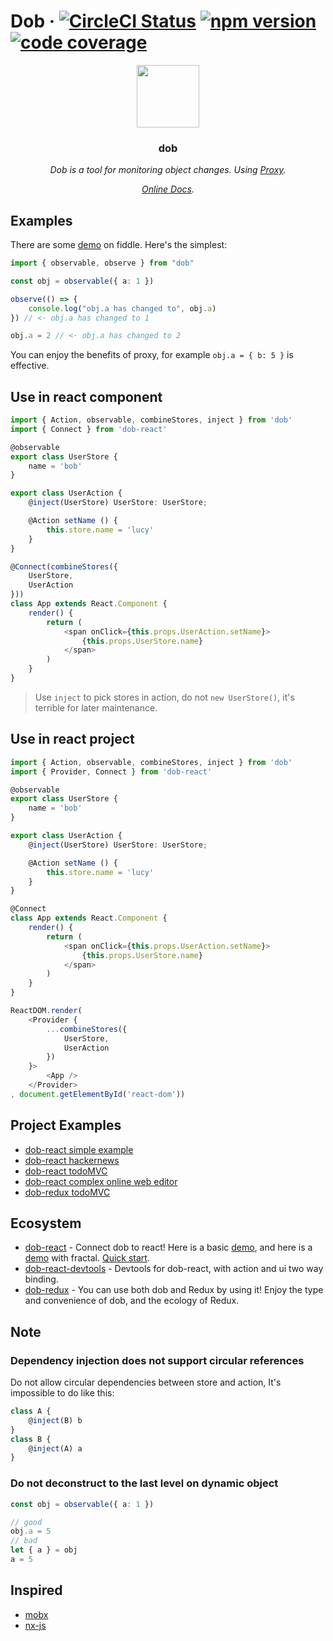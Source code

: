 # Dob &middot; [![CircleCI Status](https://img.shields.io/travis/dobjs/dob/master.svg?style=flat)](https://travis-ci.org/dobjs/dob) [![npm version](https://img.shields.io/npm/v/dob.svg?style=flat)](https://www.npmjs.com/package/dob) [![code coverage](https://img.shields.io/codecov/c/github/dobjs/dob/master.svg)](https://codecov.io/github/dobjs/dob)

<p align="center">
    <img src="https://avatars1.githubusercontent.com/u/32093464?s=400&u=d360e449a9d59cf7422100349711ab0e0389d06a&v=4" height=100/>
    <h3 align="center">dob</h3>
    <p align="center">
        <i>
            Dob is a tool for monitoring object changes. Using <a target="_blank" href="https://developer.mozilla.org/en-US/docs/Web/JavaScript/Reference/Global_Objects/Proxy">Proxy</a>.
        </i>
    <p>
    <p align="center">
        <i>
            <a target="_blank" href="https://dobjs.github.io/dob-docs/">Online Docs</a>.
        </i>
    </p>
</p>

## Examples

There are some [demo](https://jsfiddle.net/1q772uL0/20/) on fiddle. Here's the simplest:

```typescript
import { observable, observe } from "dob"

const obj = observable({ a: 1 })

observe(() => {
    console.log("obj.a has changed to", obj.a)
}) // <· obj.a has changed to 1

obj.a = 2 // <· obj.a has changed to 2
```

You can enjoy the benefits of proxy, for example `obj.a = { b: 5 }` is effective.

## Use in react component

```typescript
import { Action, observable, combineStores, inject } from 'dob'
import { Connect } from 'dob-react'

@observable
export class UserStore {
    name = 'bob'
}

export class UserAction {
    @inject(UserStore) UserStore: UserStore;

    @Action setName () {
        this.store.name = 'lucy'
    }
}

@Connect(combineStores({
    UserStore,
    UserAction
}))
class App extends React.Component {
    render() {
        return (
            <span onClick={this.props.UserAction.setName}>
                {this.props.UserStore.name}
            </span>
        )
    }
}
```

> Use `inject` to pick stores in action, do not `new UserStore()`, it's terrible for later maintenance.

## Use in react project

```typescript
import { Action, observable, combineStores, inject } from 'dob'
import { Provider, Connect } from 'dob-react'

@observable
export class UserStore {
    name = 'bob'
}

export class UserAction {
    @inject(UserStore) UserStore: UserStore;

    @Action setName () {
        this.store.name = 'lucy'
    }
}

@Connect
class App extends React.Component {
    render() {
        return (
            <span onClick={this.props.UserAction.setName}>
                {this.props.UserStore.name}
            </span>
        )
    }
}

ReactDOM.render(
    <Provider {
        ...combineStores({
            UserStore,
            UserAction
        })
    }>
        <App />
    </Provider>
, document.getElementById('react-dom'))
```

## Project Examples

- [dob-react simple example](https://github.com/ascoders/dob-example)
- [dob-react hackernews](https://github.com/dobjs/dob-react-hackernews)
- [dob-react todoMVC](https://github.com/dobjs/dob-react-todomvc)
- [dob-react complex online web editor](https://github.com/ascoders/gaea-editor)
- [dob-redux todoMVC](https://github.com/dobjs/dob-redux-todomvc)

## Ecosystem

- [dob-react](https://github.com/dobjs/dob-react) - Connect dob to react! Here is a basic [demo](https://jsfiddle.net/yp90Lep9/21/), and here is a [demo](https://jsfiddle.net/g19ehhgu/11/) with fractal. [Quick start](./docs/dob-react.md).
- [dob-react-devtools](https://github.com/dobjs/dob-react-devtools) - Devtools for dob-react, with action and ui two way binding.
- [dob-redux](https://github.com/dobjs/dob-redux) - You can use both dob and Redux by using it! Enjoy the type and convenience of dob, and the ecology of Redux.

## Note

### Dependency injection does not support circular references

Do not allow circular dependencies between store and action, It's impossible to do like this:

```typescript
class A {
    @inject(B) b
}
class B {
    @inject(A) a
}
```

### Do not deconstruct to the last level on dynamic object

```typescript
const obj = observable({ a: 1 })

// good
obj.a = 5
// bad
let { a } = obj
a = 5
```

## Inspired

- [mobx](https://github.com/mobxjs/mobx)
- [nx-js](https://github.com/nx-js/observer-util)
